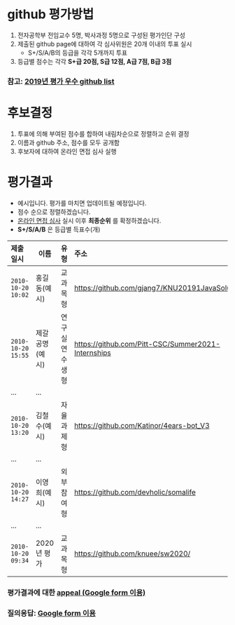 # github 평가방법
1. 전자공학부 전임교수 5명, 박사과정 5명으로 구성된 평가인단 구성
1. 제출된 github page에 대하여 각 심사위원은 20개 이내의 투표 실시
   * S+/S/A/B의 등급을 각각 5개까지 투표
1. 등급별 점수는 각각 __S+급 20점, S급 12점, A급 7점, B급 3점__
### 참고: [2019년 평가 우수 github list](example_submissions_2019.md)

# 후보결정
1. 투표에 의해 부여된 점수를 합하여 내림차순으로 정렬하고 순위 결정
1. 이름과 github 주소, 점수를 모두 공개함 
1. 후보자에 대하여 온라인 면접 심사 실행

# 평가결과
* 예시입니다. 평가를 마치면 업데이트될 예정입니다.
* 점수 순으로 정렬하겠습니다.
* [온라인 면접 심사](evaluation2.md) 실시 이후 __최종순위__ 를 확정하겠습니다.
* __S+/S/A/B__ 은 등급별 득표수(개)

| 제출일시 | 이름 | 유형 | 주소 | S+ | S | A | B | 점수 | __순위__ |  
|:---|---|---|:---|:---:|:---:|:---:|:---:|:---:|:---:|
| `2010-10-20 10:02` | 홍길동(예시) | 교과목형 | https://github.com/gjang7/KNU20191JavaSolution | 7 | 1 | 1 | 0 | 160 | 1 | 
| `2010-10-20 15:55` | 제갈공명(예시) | 연구실연수생형  | https://github.com/Pitt-CSC/Summer2021-Internships | 6 | 2 | 1 | 1 | 156 | 2 |
| ... | ... | 
| `2010-10-20 13:20` | 김철수(예시) | 자율과제형  | https://github.com/Katinor/4ears-bot_V3 | 2 | 3 | 2 | 1 | 96 | 9 |
| ... | ... | 
| `2010-10-20 14:27` | 이영희(예시) | 외부참여형  | https://github.com/devholic/somalife | 1 | 2 | 2 | 1 | 63  | 20 |
| ... | ... | 
| `2010-10-20 09:34` | 2020년 평가 | 교과목형 | https://github.com/knuee/sw2020/ | 1 | 1 | 1 | 1 | 42 | 50 |

### 평가결과에 대한 [appeal (Google form 이용)](https://docs.google.com/forms/d/e/1FAIpQLScZYCGBLcq8zOybtAGVubsTtUArOP7mBwHj64DF6p1cZoDF2Q/viewform?usp=sf_link)
### 질의응답: [Google form 이용](https://docs.google.com/forms/d/e/1FAIpQLSdN5AtF8bDQDJN3Vh896W_iKJfcE2RMJBCAl9A69kzLvkrcow/viewform?usp=sf_link)
